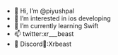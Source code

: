- 👋 Hi, I’m @piyushpal
- 👀 I’m interested in ios developing 
- 🌱 I’m currently learning Swift 
- 📫 twitter:xr___beast
- 💬 Discord💬:Xrbeast




